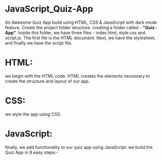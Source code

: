 # JavaScript_Quiz-App
An Awesome Quiz App build using HTML, CSS &amp; JavaScript with  dark mode feature.
Create the project folder structure. creating a folder called - **"Quiz-App"**.
Inside this folder, we have three files - index.html, style.css and script.js. The first file is the HTML document. Next, we have the stylesheet, and finally we have the script file.
# HTML:
we begin with the HTML code. HTML creates the elements necessary to create the structure and layout of our app.
# CSS:
we style the app using CSS. 
# JavaScript:
finally, we add functionality to our quiz app using JavaScript. 
we build the Quiz App in 8 easy steps:-

